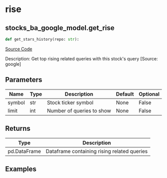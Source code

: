 # rise

## stocks_ba_google_model.get_rise

```python
def get_stars_history(repo: str):
```
[Source Code](https://github.com/OpenBB-finance/OpenBBTerminal/tree/main/openbb_terminal/common/behavioural_analysis/google_model.py#L105)

Description: Get top rising related queries with this stock's query [Source: google]

## Parameters

| Name | Type | Description | Default | Optional |
| ---- | ---- | ----------- | ------- | -------- |
| symbol | str | Stock ticker symbol | None | False |
| limit | int | Number of queries to show | None | False |

## Returns

| Type | Description |
| ---- | ----------- |
| pd.DataFrame | Dataframe containing rising related queries |

## Examples

